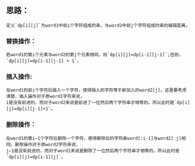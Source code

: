 
## 思路：</br>
    定义`dp[i][j]`为word1中前i个字符组成的串，与word2中前j个字符组成的串的编辑距离。

### 替换操作：</br>
    若word1的第i个元素与word2的第j个元素相同，则`dp[i][j]=dp[i-1][j-1]`;否则，`dp[i][j]=dp[i-1][j-1] + 1`。
    
### 插入操作:</br>
    在word1的前i个字符后插入一个字符，使得插入的字符等于新加入的word2[j]。这里要考虑清楚，插入操作对于原word1字符来说，
    i是没有前进的，而对于word2来说是前进了一位然后两个字符串才相等的。所以此时是`dp[i][j]=dp[i][j-1]+1`。

### 删除操作：</br>
    在word1的第i−1个字符后删除一个字符，使得删除后的字符串word[:i-1]与word2[:j]相同。删除操作对于原word2字符来说，
    j−1是没有前进的，而对于word1来说是删除了一位然后两个字符串才相等的。所以此时是`dp[i][j]=dp[i-1][j]`。
